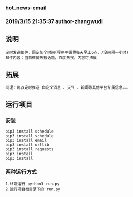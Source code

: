 ### hot_news-email
### 2019/3/15 21:35:37 author-zhangwudi
## 说明
    定时发送邮件，固定某个时间(程序中设置每天早上6点，/没间隔一小时)
    邮件内容：当前微博热搜话题，百度热搜，内容可拓展
## 拓展
    同理：可以定时推送 自定义消息 、天气 、新闻等其他平台专属信息。。。
## 运行项目
### 安装
    pip3 install schedule
    pip3 install schedule
    pip3 install email
    pip3 install urllib
    pip3 install requests
    pip3 install
    pip3 install 
### 两种运行方式
    1.终端运行 python3 run.py
    2.运行项目根目录下的 run.py

